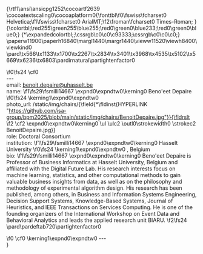{\rtf1\ansi\ansicpg1252\cocoartf2639
\cocoatextscaling0\cocoaplatform0{\fonttbl\f0\fswiss\fcharset0 Helvetica;\f1\fswiss\fcharset0 ArialMT;\f2\froman\fcharset0 Times-Roman;
}
{\colortbl;\red255\green255\blue255;\red0\green0\blue233;\red0\green0\blue0;}
{\*\expandedcolortbl;;\cssrgb\c0\c0\c93333;\cssrgb\c0\c0\c0;}
\paperw11900\paperh16840\margl1440\margr1440\vieww11520\viewh8400\viewkind0
\pard\tx566\tx1133\tx1700\tx2267\tx2834\tx3401\tx3968\tx4535\tx5102\tx5669\tx6236\tx6803\pardirnatural\partightenfactor0

\f0\fs24 \cf0 \
---\
email: benoit.depaire@uhasselt.be\
name: 
\f1\fs29\fsmilli14667 \expnd0\expndtw0\kerning0
Beno\'eet Depaire
\f0\fs24 \kerning1\expnd0\expndtw0 \
photo_url: /static/img/chairs/{\field{\*\fldinst{HYPERLINK "https://github.com/isa-group/bpm2025/blob/main/static/img/chairs/BenoitDepaire.jpg"}}{\fldrslt 
\f2 \cf2 \expnd0\expndtw0\kerning0
\ul \ulc2 \outl0\strokewidth0 \strokec2 BenoitDepaire.jpg}}\
role: Doctoral Consortium\
institution: 
\f1\fs29\fsmilli14667 \expnd0\expndtw0\kerning0
Hasselt University
\f0\fs24 \kerning1\expnd0\expndtw0 , Belgium\
bio: 
\f1\fs29\fsmilli14667 \expnd0\expndtw0\kerning0
Beno\'eet Depaire is Professor of Business Informatics at Hasselt University, Belgium and affiliated with the Digital Future Lab. His research interests focus on machine learning, statistics, and other computational methods to gain valuable business insights from data, as well as on the philosophy and methodology of experimental algorithm design. His research has been published, among others, in Business and Information Systems Engineering, Decision Support Systems, Knowledge-Based Systems, Journal of Heuristics, and IEEE Transactions on Services Computing. He is one of the founding organizers of the International Workshop on Event Data and Behavioral Analytics and leads the applied research unit BIARU.
\f2\fs24 \
\pard\pardeftab720\partightenfactor0

\f0 \cf0 \kerning1\expnd0\expndtw0 ---\
}